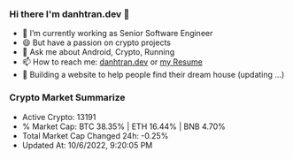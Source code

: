 ### Hi there I'm danhtran.dev 👋

- 🔭 I’m currently working as Senior Software Engineer
- 😄 But have a passion on crypto projects
- 💬 Ask me about Android, Crypto, Running 
- 📫 How to reach me: <a href="https://danhtran.dev" target="_blank">danhtran.dev</a> or <a href="Developer-Resume.pdf" target="_blank">my Resume</a>
- 🌱 Building a website to help people find their dream house (updating ...)

### Crypto Market Summarize
- Active Crypto: 13191
- % Market Cap: BTC 38.35% | ETH 16.44% | BNB 4.70%
- Total Market Cap Changed 24h: -0.25%
- Updated At: 10/6/2022, 9:20:05 PM
